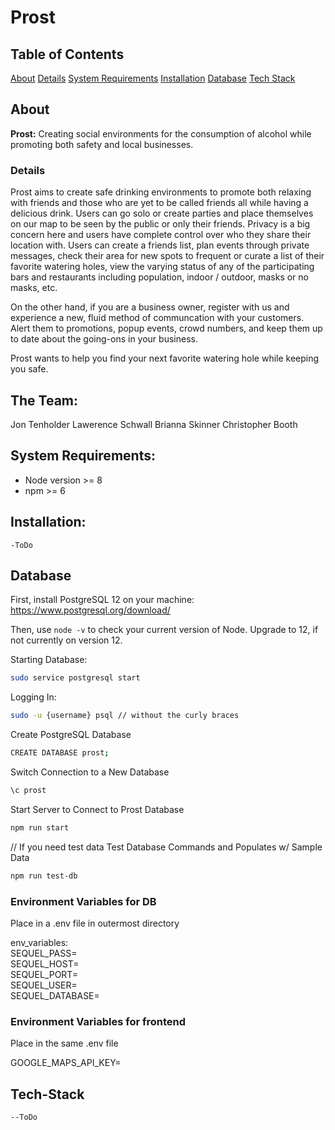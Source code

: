 # Prost
## Table of Contents
[About](#about)
[Details](#details)
[System Requirements](#details)
[Installation](#installation)
[Database](#database)
[Tech Stack](#tech-stack)

## About
**Prost:** Creating social environments for the consumption of alcohol while promoting both safety and local businesses.
### Details
Prost aims to create safe drinking environments to promote both relaxing with friends and those who are yet to be called friends all while having a delicious drink. Users can go solo or create parties and place themselves on our map to be seen by the public or only their friends.  Privacy is a big concern here and users have complete control over who they share their location with.  Users can create a friends list, plan events through private messages, check their area for new spots to frequent or curate a list of their favorite watering holes, view the varying status of any of the participating bars and restaurants including population, indoor / outdoor, masks or no masks, etc.

On the other hand, if you are a business owner, register with us and experience a new, fluid method of communcation with your customers. Alert them to promotions, popup events, crowd numbers, and keep them up to date about the going-ons in your business.

Prost wants to help you find your next favorite watering hole while keeping you safe.

## The Team: 
Jon Tenholder
Lawerence Schwall
Brianna Skinner
Christopher Booth
## System Requirements:

 - Node version >= 8
 - npm >= 6

## Installation:
    -ToDo
## Database
First, install PostgreSQL 12 on your machine:
https://www.postgresql.org/download/

Then, use `node -v` to check your current version of Node. Upgrade to 12, if not currently on version 12.

Starting Database:
``` sh
sudo service postgresql start
```
Logging In:
```sh
sudo -u {username} psql // without the curly braces
```
Create PostgreSQL Database
```sh 
CREATE DATABASE prost;
```
Switch Connection to a New Database
```sh
\c prost
```
Start Server to Connect to Prost Database
```sh
npm run start
```
// If you need test data
Test Database Commands and Populates w/ Sample Data
``` sh
npm run test-db
```

### Environment Variables for DB
Place in a .env file in outermost directory

env_variables:<br />
SEQUEL_PASS=<br />
SEQUEL_HOST=<br />
SEQUEL_PORT=<br />
SEQUEL_USER=<br />
SEQUEL_DATABASE=<br />

### Environment Variables for frontend
Place in the same .env file

GOOGLE_MAPS_API_KEY=<br />

## Tech-Stack
    --ToDo

